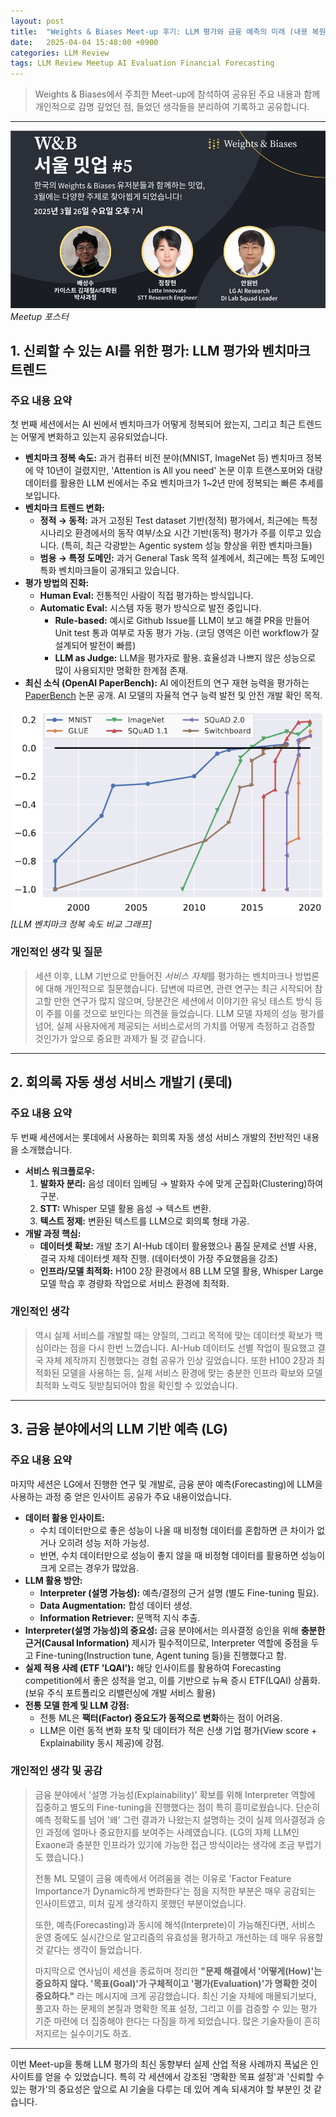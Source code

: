 ```yaml
---
layout: post
title:  "Weights & Biases Meet-up 후기: LLM 평가와 금융 예측의 미래 (내용 복원 및 사견 분리)"
date:   2025-04-04 15:48:00 +0900
categories: LLM Review
tags: LLM Review Meetup AI Evaluation Financial Forecasting
---
```



> Weights & Biases에서 주최한 Meet-up에 참석하여 공유된 주요 내용과 함께 개인적으로 감명 깊었던 점, 들었던 생각들을 분리하여 기록하고 공유합니다. 
---
<p>
    <img src="/assets/images/W&B-Meetup-review/Pasted image 20250404121458.png" alt>
    <em>Meetup 포스터</em>
</p>

## 1. 신뢰할 수 있는 AI를 위한 평가: LLM 평가와 벤치마크 트렌드

### 주요 내용 요약
첫 번째 세션에서는 AI 씬에서 벤치마크가 어떻게 정복되어 왔는지, 그리고 최근 트렌드는 어떻게 변화하고 있는지 공유되었습니다.

* **벤치마크 정복 속도:** 과거 컴퓨터 비전 분야(MNIST, ImageNet 등) 벤치마크 정복에 약 10년이 걸렸지만, 'Attention is All you need' 논문 이후 트랜스포머와 대량 데이터를 활용한 LLM 씬에서는 주요 벤치마크가 1~2년 만에 정복되는 빠른 추세를 보입니다.
* **벤치마크 트렌드 변화:**
    * **정적 → 동적:** 과거 고정된 Test dataset 기반(정적) 평가에서, 최근에는 특정 시나리오 환경에서의 동작 여부/소요 시간 기반(동적) 평가가 주를 이루고 있습니다. (특히, 최근 각광받는 Agentic system 성능 향상을 위한 벤치마크들)
    * **범용 → 특정 도메인:** 과거 General Task 목적 설계에서, 최근에는 특정 도메인 특화 벤치마크들이 공개되고 있습니다.
* **평가 방법의 진화:**
    * **Human Eval:** 전통적인 사람이 직접 평가하는 방식입니다.
    * **Automatic Eval:** 시스템 자동 평가 방식으로 발전 중입니다.
        * **Rule-based:** 예시로 Github Issue를 LLM이 보고 해결 PR을 만들어 Unit test 통과 여부로 자동 평가 가능. (코딩 영역은 이런 workflow가 잘 설계되어 발전이 빠름)
        * **LLM as Judge:** LLM을 평가자로 활용. 효율성과 나쁘지 않은 성능으로 많이 사용되지만 명확한 한계점 존재.
* **최신 소식 (OpenAI PaperBench):** AI 에이전트의 연구 재현 능력을 평가하는 [PaperBench](https://cdn.openai.com/papers/22265bac-3191-44e5-b057-7aaacd8e90cd/paperbench.pdf) 논문 공개. AI 모델의 자율적 연구 능력 발전 및 안전 개발 확인 목적.


<p>
    <img src="/assets/images/W&B-Meetup-review/Pasted image 20250404125350.png" alt>
    <em>[LLM 벤치마크 정복 속도 비교 그래프]</em>
</p>

### 개인적인 생각 및 질문

> 세션 이후, LLM 기반으로 만들어진 *서비스 자체*를 평가하는 벤치마크나 방법론에 대해 개인적으로 질문했습니다. 답변에 따르면, 관련 연구는 최근 시작되어 참고할 만한 연구가 많지 않으며, 당분간은 세션에서 이야기한 유닛 테스트 방식 등이 주를 이룰 것으로 보인다는 의견을 들었습니다. LLM 모델 자체의 성능 평가를 넘어, 실제 사용자에게 제공되는 서비스로서의 가치를 어떻게 측정하고 검증할 것인가가 앞으로 중요한 과제가 될 것 같습니다.

---

## 2. 회의록 자동 생성 서비스 개발기 (롯데)

### 주요 내용 요약
두 번째 세션에서는 롯데에서 사용하는 회의록 자동 생성 서비스 개발의 전반적인 내용을 소개했습니다.

* **서비스 워크플로우:**
    1.  **발화자 분리:** 음성 데이터 임베딩 → 발화자 수에 맞게 군집화(Clustering)하여 구분.
    2.  **STT:** Whisper 모델 활용 음성 → 텍스트 변환.
    3.  **텍스트 정제:** 변환된 텍스트를 LLM으로 회의록 형태 가공.
* **개발 과정 핵심:**
    * **데이터셋 확보:** 개발 초기 AI-Hub 데이터 활용했으나 품질 문제로 선별 사용, 결국 자체 데이터셋 제작 진행. (데이터셋이 가장 주요했음을 강조)
    * **인프라/모델 최적화:** H100 2장 환경에서 8B LLM 모델 활용, Whisper Large 모델 학습 후 경량화 작업으로 서비스 환경에 최적화.

### 개인적인 생각

> 역시 실제 서비스를 개발할 때는 양질의, 그리고 목적에 맞는 데이터셋 확보가 핵심이라는 점을 다시 한번 느꼈습니다. AI-Hub 데이터도 선별 작업이 필요했고 결국 자체 제작까지 진행했다는 경험 공유가 인상 깊었습니다. 또한 H100 2장과 최적화된 모델을 사용하는 등, 실제 서비스 환경에 맞는 충분한 인프라 확보와 모델 최적화 노력도 뒷받침되어야 함을 확인할 수 있었습니다.

---

## 3. 금융 분야에서의 LLM 기반 예측 (LG)

### 주요 내용 요약
마지막 세션은 LG에서 진행한 연구 및 개발로, 금융 분야 예측(Forecasting)에 LLM을 사용하는 과정 중 얻은 인사이트 공유가 주요 내용이었습니다.

* **데이터 활용 인사이트:**
    * 수치 데이터만으로 좋은 성능이 나올 때 비정형 데이터를 혼합하면 큰 차이가 없거나 오히려 성능 저하 가능성.
    * 반면, 수치 데이터만으로 성능이 좋지 않을 때 비정형 데이터를 활용하면 성능이 크게 오르는 경우가 많았음.
* **LLM 활용 방안:**
    * **Interpreter (설명 가능성):** 예측/결정의 근거 설명 (별도 Fine-tuning 필요).
    * **Data Augmentation:** 합성 데이터 생성.
    * **Information Retriever:** 문맥적 지식 추출.
* **Interpreter(설명 가능성)의 중요성:** 금융 분야에서는 의사결정 승인을 위해 **충분한 근거(Causal Information)** 제시가 필수적이므로, Interpreter 역할에 중점을 두고 Fine-tuning(Instruction tune, Agent tuning 등)을 진행했다고 함.
* **실제 적용 사례 (ETF 'LQAI'):** 해당 인사이트를 활용하여 Forecasting competition에서 좋은 성적을 얻고, 이를 기반으로 뉴욕 증시 ETF(LQAI) 상품화. (보유 주식 포트폴리오 리밸런싱에 개발 서비스 활용)
* **전통 모델 한계 및 LLM 강점:**
    * 전통 ML은 **팩터(Factor) 중요도가 동적으로 변화**하는 점이 어려움.
    * LLM은 이런 동적 변화 포착 및 데이터가 적은 신생 기업 평가(View score + Explainability 동시 제공)에 강점.

### 개인적인 생각 및 공감

> 금융 분야에서 '설명 가능성(Explainability)' 확보를 위해 Interpreter 역할에 집중하고 별도의 Fine-tuning을 진행했다는 점이 특히 흥미로웠습니다. 단순히 예측 정확도를 넘어 '왜' 그런 결과가 나왔는지 설명하는 것이 실제 의사결정과 승인 과정에 얼마나 중요한지를 보여주는 사례였습니다. (LG의 자체 LLM인 Exaone과 충분한 인프라가 있기에 가능한 접근 방식이라는 생각에 조금 부럽기도 했습니다.)
>
> 전통 ML 모델이 금융 예측에서 어려움을 겪는 이유로 'Factor Feature Importance가 Dynamic하게 변화한다'는 점을 지적한 부분은 매우 공감되는 인사이트였고, 미처 깊게 생각하지 못했던 부분이었습니다.
>
> 또한, 예측(Forecasting)과 동시에 해석(Interprete)이 가능해진다면, 서비스 운영 중에도 실시간으로 알고리즘의 유효성을 평가하고 개선하는 데 매우 유용할 것 같다는 생각이 들었습니다.
>
> 마지막으로 연사님이 세션을 종료하며 정리한 **"문제 해결에서 '어떻게(How)'는 중요하지 않다. '목표(Goal)'가 구체적이고 '평가(Evaluation)'가 명확한 것이 중요하다."** 라는 메시지에 크게 공감했습니다. 최신 기술 자체에 매몰되기보다, 풀고자 하는 문제의 본질과 명확한 목표 설정, 그리고 이를 검증할 수 있는 평가 기준 마련에 더 집중해야 한다는 다짐을 하게 되었습니다. 많은 기술자들이 흔히 저지르는 실수이기도 하죠.

---

이번 Meet-up을 통해 LLM 평가의 최신 동향부터 실제 산업 적용 사례까지 폭넓은 인사이트를 얻을 수 있었습니다. 특히 각 세션에서 강조된 '명확한 목표 설정'과 '신뢰할 수 있는 평가'의 중요성은 앞으로 AI 기술을 다루는 데 있어 계속 되새겨야 할 부분인 것 같습니다.
